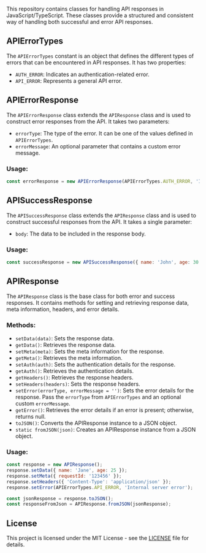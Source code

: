 This repository contains classes for handling API responses in JavaScript/TypeScript. These classes provide a structured and consistent way of handling both successful and error API responses.

## APIErrorTypes

The `APIErrorTypes` constant is an object that defines the different types of errors that can be encountered in API responses. It has two properties:

- `AUTH_ERROR`: Indicates an authentication-related error.
- `API_ERROR`: Represents a general API error.

## APIErrorResponse

The `APIErrorResponse` class extends the `APIResponse` class and is used to construct error responses from the API. It takes two parameters:

- `errorType`: The type of the error. It can be one of the values defined in `APIErrorTypes`.
- `errorMessage`: An optional parameter that contains a custom error message.

### Usage:

```javascript
const errorResponse = new APIErrorResponse(APIErrorTypes.AUTH_ERROR, 'Invalid token');
```

## APISuccessResponse

The `APISuccessResponse` class extends the `APIResponse` class and is used to construct successful responses from the API. It takes a single parameter:

- `body`: The data to be included in the response body.

### Usage:

```javascript
const successResponse = new APISuccessResponse({ name: 'John', age: 30 });
```

## APIResponse

The `APIResponse` class is the base class for both error and success responses. It contains methods for setting and retrieving response data, meta information, headers, and error details.

### Methods:

- `setData(data)`: Sets the response data.
- `getData()`: Retrieves the response data.
- `setMeta(meta)`: Sets the meta information for the response.
- `getMeta()`: Retrieves the meta information.
- `setAuth(auth)`: Sets the authentication details for the response.
- `getAuth()`: Retrieves the authentication details.
- `getHeaders()`: Retrieves the response headers.
- `setHeaders(headers)`: Sets the response headers.
- `setError(errorType, errorMessage = '')`: Sets the error details for the response. Pass the `errorType` from `APIErrorTypes` and an optional custom `errorMessage`.
- `getError()`: Retrieves the error details if an error is present; otherwise, returns null.
- `toJSON()`: Converts the APIResponse instance to a JSON object.
- `static fromJSON(json)`: Creates an APIResponse instance from a JSON object.

### Usage:

```javascript
const response = new APIResponse();
response.setData({ name: 'Jane', age: 25 });
response.setMeta({ requestId: '123456' });
response.setHeaders({ 'Content-Type': 'application/json' });
response.setError(APIErrorTypes.API_ERROR, 'Internal server error');

const jsonResponse = response.toJSON();
const responseFromJson = APIResponse.fromJSON(jsonResponse);
```

## License

This project is licensed under the MIT License - see the [LICENSE](LICENSE) file for details.